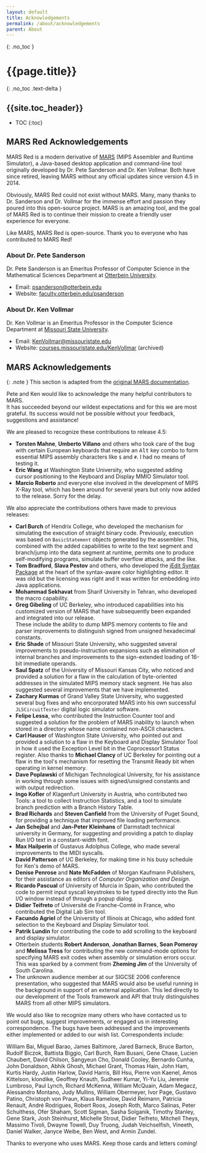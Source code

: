 ```yaml
---
layout: default
title: Acknowledgements
permalink: /about/acknowledgements
parent: About
---
```


{: .no_toc }
# {{page.title}}

{: .no_toc .text-delta }
## {{site.toc_header}}

- TOC
{:toc}

## MARS Red Acknowledgements

MARS Red is a modern derivative of [MARS](https://dpetersanderson.github.io/)
(MIPS Assembler and Runtime Simulator), a Java-based desktop application and
command-line tool originally developed by Dr. Pete Sanderson and Dr. Ken Vollmar.
Both have since retired, leaving MARS without any official updates since version 4.5 in 2014.

Obviously, MARS Red could not exist without MARS. Many, many thanks to Dr. Sanderson and
Dr. Vollmar for the immense effort and passion they poured into this open-source project.
MARS is an amazing tool, and the goal of MARS Red is to continue their mission to create
a friendly user experience for everyone.

Like MARS, MARS Red is open-source. Thank you to everyone who has contributed to MARS Red!

### About Dr. Pete Sanderson

Dr. Pete Sanderson is an Emeritus Professor of Computer Science in the Mathematical Sciences Department
at [Otterbein University](https://www.otterbein.edu/).

- Email: [psanderson@otterbein.edu](mailto:psanderson@otterbein.edu)
- Website: [faculty.otterbein.edu/psanderson](http://faculty.otterbein.edu/psanderson/)

### About Dr. Ken Vollmar

Dr. Ken Vollmar is an Emeritus Professor in the Computer Science Department
at [Missouri State University](https://www.missouristate.edu/).

- Email: [KenVollmar@missouristate.edu](mailto:KenVollmar@missouristate.edu)
- Website: [courses.missouristate.edu/KenVollmar](https://web.archive.org/web/20240907025417/https://courses.missouristate.edu/KenVollmar/) (archived)

## MARS Acknowledgements

{: .note }
This section is adapted from the [original MARS documentation](https://dpetersanderson.github.io/Help/Acknowledgements.html).

Pete and Ken would like to acknowledge the many helpful contributors to MARS.  
It has succeeded beyond our wildest expectations and for this we are most grateful.
Its success would not be possible without your feedback, suggestions and assistance!

We are pleased to recognize these contributions to release 4.5:

- **Torsten Mahne**, **Umberto Villano** and others who took care of the
  bug with certain European keyboards that require an <kbd>Alt</kbd> key combo to form
  essential MIPS assembly characters like `$` and `#`. I had no means of testing it.
- **Eric Wang** at Washington State University, who suggested adding 
  cursor positioning to the Keyboard and Display MMIO Simulator tool.
- **Marcio Roberto** and everyone else involved in the development of MIPS X-Ray tool, which has been
  around for several years but only now added to the release. Sorry for the delay.

We also appreciate the contributions others have made to previous releases: 

- **Carl Burch** of Hendrix College, who developed the mechanism for 
  simulating the execution of straight binary code. Previously, execution was based on
  `BasicStatement` objects generated by the assembler. This, combined with the added capabilities
  to write to the text segment and branch/jump into the data segment at runtime,
  permits one to produce self-modifying programs, simulate buffer overflow attacks, and the like.
- **Tom Bradford**, **Slava Pestov** and others, who developed the [jEdit Syntax Package](http://syntax.jedit.org/)
  at the heart of the syntax-aware color highlighting editor. It was old but the licensing was right and it was
  written for embedding into Java applications.
- **Mohammad Sekhavat** from Sharif University in Tehran, who developed the
  macro capability.  
- **Greg Gibeling** of UC Berkeley, who introduced capabilities into his customized version
  of MARS that have subsequently been expanded and integrated into our release.  
  These include the ability to dump MIPS memory contents to file and parser improvements
  to distinguish signed from unsigned hexadecimal constants.
- **Eric Shade** of Missouri State University, who suggested several improvements to
  pseudo-instruction expansions such as elimination of internal branches
  and improvements to the sign-extended loading of 16-bit immediate operands.
- **Saul Spatz** of the University of Missouri Kansas City, who noticed and provided a solution
  for a flaw in the calculation of byte-oriented addresses in the simulated MIPS memory stack segment.
  He has also suggested several improvements that we have implemented.
- **Zachary Kurmas** of Grand Valley State University, who suggested several bug fixes and 
  who encorporated MARS into his own successful `JLSCircuitTester` digital logic simulator software.
- **Felipe Lessa**, who contributed the Instruction Counter tool and suggested a solution
  for the problem of MARS inability to launch when stored in a directory whose name
  contained non-ASCII characters.
- **Carl Hauser** of Washington State University, who pointed out and provided a solution to
  a flaw in the Keyboard and Display Simulator Tool in how it used the Exception Level bit in the
  Coprocessor1 Status register. Also thanks to **Michael Clancy** of UC Berkeley for pointing out a flaw in the 
  tool's mechanism for resetting the Transmit Ready bit when operating in kernel memory.
- **Dave Poplawski** of Michigan Technological University, for his assistance in working through
  some issues with signed/unsigned constants and with output redirection.
- **Ingo Kofler** of Klagenfurt University in Austria, who contributed two Tools: a tool 
  to collect Instruction Statistics, and a tool to simulate branch prediction
  with a Branch History Table.
- **Brad Richards** and **Steven Canfield** from the University of Puget Sound, for providing
  a technique that improved file loading performance.
- **Jan Schejbal** and **Jan-Peter Kleinhans** of Darmstadt technical university in Germany, for
  suggesting and providing a patch to display Run I/O text in a constant-width font.
- **Max Hailperin** of Gustavus Adolphus College, who made several
  improvements to the MIDI syscalls.
- **David Patterson** of UC Berkeley, for making time in his busy schedule for Ken's demo of MARS.
- **Denise Penrose** and **Nate McFadden** of Morgan Kaufmann Publishers, for their 
  assistance as editors of *Computer Organization and Design*.
- **Ricardo Pascual** of University of Murcia in Spain, who contributed the code to permit input syscall
  keystrokes to be typed directly into the Run I/O window instead of through a popup dialog.
- **Didier Teifreto** of Université de Franche-Comté in France, who contributed the Digital Lab Sim tool.
- **Facundo Agriel** of the University of Illinois at Chicago, who added font selection to the Keyboard and
  Display Simulator tool.
- **Patrik Lundin** for contributing the code to add scrolling to the keyboard and display simulator.
- Otterbein students **Robert Anderson**, **Jonathan Barnes**, **Sean Pomeroy** and **Melissa Tress**
  for contributing the new command-mode options for specifying MARS exit codes when
  assembly or simulation errors occur. This was sparked by a comment from 
  **Zheming Jim** of the University of South Carolina.
- The unknown audience member at our SIGCSE 2006 conference presentation,
  who suggested that MARS would also be useful running in the background
  in support of an external application. This led directly to our development of the Tools
  framework and API that truly distinguishes MARS from all other MIPS simulators.

We would also like to recognize many others who have contacted us to point out bugs,
suggest improvements, or engaged us in interesting correspondence.
The bugs have been addressed and the improvements either implemented or added to our wish list.
Correspondents include:

William Bai,
Miguel Barao,
James Baltimore,
Jared Barneck,
Bruce Barton,
Rudolf Biczok,
Battista Biggio,
Carl Burch,
Ram Busani,
Gene Chase,
Lucien Chaubert,
David Chilson,
Sangyeun Cho,
Donald Cooley,
Bernardo Cunha,
John Donaldson,
Abhik Ghosh,
Michael Grant,
Thomas Hain,
John Ham,
Kurtis Hardy,
Justin Harlow,
David Harris,
Bill Hsu,
Pierre von Kaenel,
Amos Kittelson, 
klondike,
Geoffrey Knauth,
Sudheer Kumar,
Yi-Yu Liu,
Jeremie Lumbroso,
Paul Lynch,
Richard McKenna, 
William McQuain,
Adam Megacz,
Alessandro Montano, 
Judy Mullins,
William Obermeyer,
Ivor Page,
Gustavo Patino,
Christoph von Praun,
Klaus Ramelow,
David Reimann,
Patricia Renault,
André Rodrigues,
Robert Roos,
Joseph Roth, 
Marco Salinas,
Peter Schulthess,
Ofer Shaham,
Scott Sigman,
Sasha Solganik,
Timothy Stanley,
Gene Stark,
Josh Steinhurst,
Michelle Strout,
Didier Teifreto,
Mitchell Theys,
Massimo Tivoli,
Dwayne Towell,
Duy Truong,
Judah Veichselfish,
Vineeth,
Daniel Walker,
Janyce Weibe,
Ben West,
and 
Armin Zundel.

Thanks to everyone who uses MARS. Keep those cards and letters coming!
